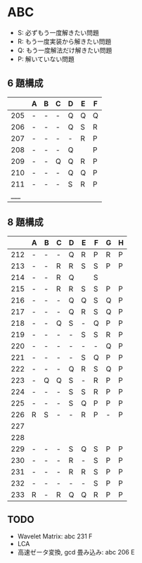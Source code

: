 # ABC

- S: 必ずもう一度解きたい問題
- R: もう一度実装から解きたい問題
- Q: もう一度解法だけ解きたい問題
- P: 解いていない問題

## 6 題構成

|     | A | B | C | D | E | F |
| --- |---|---|---|---|---|---|
| 205 | - | - | - | Q | Q | Q |
| 206 | - | - | - | Q | S | R |
| 207 | - | - | - | - | R | P |
| 208 | - | - | - | Q |   | P |
| 209 | - | - | Q | Q | R | P |
| 210 | - | - | - | Q | Q | P |
| 211 | - | - | - | S | R | P |
| ___ |   |   |   |   |   |   |

## 8 題構成

|     | A | B | C | D | E | F | G | H |
| --- |---|---|---|---|---|---|---|---|
| 212 | - | - | - | Q | R | P | R | P |
| 213 | - | - | R | R | S | S | P | P |
| 214 | - | - | R | Q |   | S |   |   |
| 215 | - | - | R | R | S | S | P | P |
| 216 | - | - | - | Q | Q | S | Q | P |
| 217 | - | - | - | Q | R | S | Q | P |
| 218 | - | - | Q | S | - | Q | P | P |
| 219 | - | - | - | - | S | S | R | P |
| 220 | - | - | - | - | - | - | Q | P |
| 221 | - | - | - | - | S | Q | P | P |
| 222 | - | - | - | Q | R | S | Q | P |
| 223 | - | Q | Q | S | - | R | P | P |
| 224 | - | - | - | S | S | R | P | P |
| 225 | - | - | - | S | Q | P | P | P |
| 226 | R | S | - | - | R | P | - | P |
| 227 |   |   |   |   |   |   |   |   |
| 228 |   |   |   |   |   |   |   |   |
| 229 | - | - | - | S | Q | S | P | P |
| 230 | - | - | - | R | - | S | P | P |
| 231 | - | - | - | R | R | S | P | P |
| 232 | - | - | - | - | - | S | P | P |
| 233 | R | - | R | Q | Q | R | P | P |

## TODO

- Wavelet Matrix: abc 231 F
- LCA
- 高速ゼータ変換, gcd 畳み込み: abc 206 E

